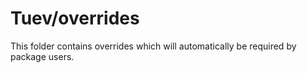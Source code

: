 # Tuev/overrides

This folder contains overrides which will automatically be required by package users.
